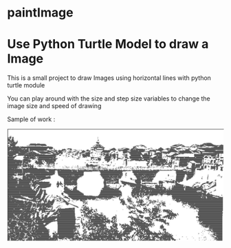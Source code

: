 # paintImage
# Use Python Turtle Model to draw a Image

This is a small project to draw Images using horizontal lines with python turtle module 

You can play around with the size and step size variables to change the image size and speed of drawing


Sample of work :

![Alt text](drawimg.jpg?raw=true "Title")

